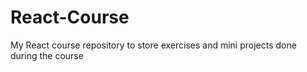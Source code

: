 # React-Course
My React course repository to store exercises and mini projects done during the course
